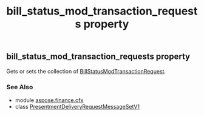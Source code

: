 ﻿---
title: bill_status_mod_transaction_requests property
second_title: Aspose.Finance for Python via .NET API References
description: 
type: docs
weight: 30
url: /python-net/aspose.finance.ofx/presentmentdeliveryrequestmessagesetv1/bill_status_mod_transaction_requests/
is_root: false
---

## bill_status_mod_transaction_requests property


Gets or sets the collection of [BillStatusModTransactionRequest](/finance/python-net/aspose.finance.ofx.billerdelivery/billstatusmodtransactionrequest).

### See Also
* module [aspose.finance.ofx](../../)
* class [PresentmentDeliveryRequestMessageSetV1](/finance/python-net/aspose.finance.ofx/presentmentdeliveryrequestmessagesetv1)
